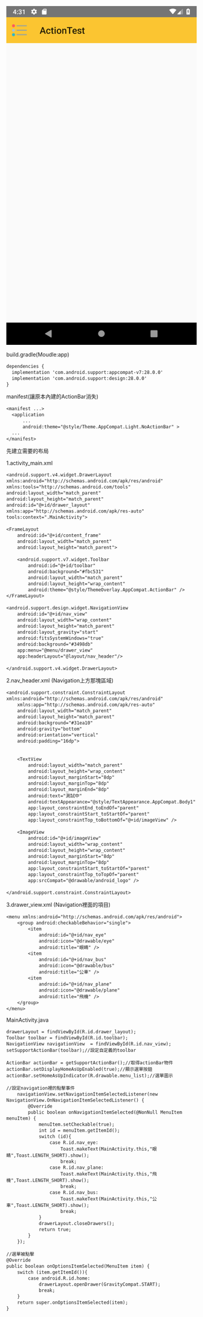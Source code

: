 
![image](https://github.com/MuHongWeiWei/Navigation-drawer/blob/master/Screenshot_1541262678.png)

build.gradle(Moudle:app)

    dependencies {
      implementation 'com.android.support:appcompat-v7:28.0.0'
      implementation 'com.android.support:design:28.0.0'
    }

manifest(讓原本內建的ActionBar消失)

    <manifest ...>
      <application
          ...
          android:theme="@style/Theme.AppCompat.Light.NoActionBar" >
      ...
    </manifest>
    
先建立需要的布局

1.activity_main.xml

    <android.support.v4.widget.DrawerLayout xmlns:android="http://schemas.android.com/apk/res/android"
    xmlns:tools="http://schemas.android.com/tools"
    android:layout_width="match_parent"
    android:layout_height="match_parent"
    android:id="@+id/drawer_layout"
    xmlns:app="http://schemas.android.com/apk/res-auto"
    tools:context=".MainActivity">

    <FrameLayout
        android:id="@+id/content_frame"
        android:layout_width="match_parent"
        android:layout_height="match_parent">

        <android.support.v7.widget.Toolbar
            android:id="@+id/toolbar"
            android:background="#fbc531"
            android:layout_width="match_parent"
            android:layout_height="wrap_content"
            android:theme="@style/ThemeOverlay.AppCompat.ActionBar" />
    </FrameLayout>

    <android.support.design.widget.NavigationView
        android:id="@+id/nav_view"
        android:layout_width="wrap_content"
        android:layout_height="match_parent"
        android:layout_gravity="start"
        android:fitsSystemWindows="true"
        android:background="#3498db"
        app:menu="@menu/drawer_view"
        app:headerLayout="@layout/nav_header"/>

    </android.support.v4.widget.DrawerLayout>
          
2.nav_header.xml (Navigation上方那塊區域)

    <android.support.constraint.ConstraintLayout xmlns:android="http://schemas.android.com/apk/res/android"
        xmlns:app="http://schemas.android.com/apk/res-auto"
        android:layout_width="match_parent"
        android:layout_height="match_parent"
        android:background="#31ea10"
        android:gravity="bottom"
        android:orientation="vertical"
        android:padding="16dp">


        <TextView
            android:layout_width="match_parent"
            android:layout_height="wrap_content"
            android:layout_marginStart="8dp"
            android:layout_marginTop="8dp"
            android:layout_marginEnd="8dp"
            android:text="測試中"
            android:textAppearance="@style/TextAppearance.AppCompat.Body1"
            app:layout_constraintEnd_toEndOf="parent"
            app:layout_constraintStart_toStartOf="parent"
            app:layout_constraintTop_toBottomOf="@+id/imageView" />

        <ImageView
            android:id="@+id/imageView"
            android:layout_width="wrap_content"
            android:layout_height="wrap_content"
            android:layout_marginStart="8dp"
            android:layout_marginTop="8dp"
            app:layout_constraintStart_toStartOf="parent"
            app:layout_constraintTop_toTopOf="parent"
            app:srcCompat="@drawable/android_logo" />

    </android.support.constraint.ConstraintLayout>
    
3.drawer_view.xml (Navigation裡面的項目) 

    <menu xmlns:android="http://schemas.android.com/apk/res/android">
        <group android:checkableBehavior="single">
            <item
                android:id="@+id/nav_eye"
                android:icon="@drawable/eye"
                android:title="眼睛" />
            <item
                android:id="@+id/nav_bus"
                android:icon="@drawable/bus"
                android:title="公車" />
            <item
                android:id="@+id/nav_plane"
                android:icon="@drawable/plane"
                android:title="飛機" />
        </group>
    </menu>

MainActivity.java

    drawerLayout = findViewById(R.id.drawer_layout);
    Toolbar toolbar = findViewById(R.id.toolbar);
    NavigationView navigationView  = findViewById(R.id.nav_view);
    setSupportActionBar(toolbar);//設定自定義的toolbar

    ActionBar actionBar = getSupportActionBar();//取得actionBar物件
    actionBar.setDisplayHomeAsUpEnabled(true);//顯示選單按鈕
    actionBar.setHomeAsUpIndicator(R.drawable.menu_list);//選單圖示
    
    //設定navigation裡的點擊事件
        navigationView.setNavigationItemSelectedListener(new NavigationView.OnNavigationItemSelectedListener() {
            @Override
            public boolean onNavigationItemSelected(@NonNull MenuItem menuItem) {
                menuItem.setCheckable(true);
                int id = menuItem.getItemId();
                switch (id){
                    case R.id.nav_eye:
                        Toast.makeText(MainActivity.this,"眼睛",Toast.LENGTH_SHORT).show();
                        break;
                    case R.id.nav_plane:
                        Toast.makeText(MainActivity.this,"飛機",Toast.LENGTH_SHORT).show();
                        break;
                    case R.id.nav_bus:
                        Toast.makeText(MainActivity.this,"公車",Toast.LENGTH_SHORT).show();
                        break;
                }
                drawerLayout.closeDrawers();
                return true;
            }
        });
        
    //選單被點擊
    @Override
    public boolean onOptionsItemSelected(MenuItem item) {
        switch (item.getItemId()){
            case android.R.id.home:
                drawerLayout.openDrawer(GravityCompat.START);
                break;
        }
        return super.onOptionsItemSelected(item);
    }

